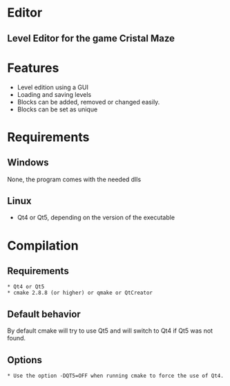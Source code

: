 Editor
======

Level Editor for the game Cristal Maze
--------------------------------------

# Features
* Level edition using a GUI
* Loading and saving levels
* Blocks can be added, removed or changed easily.
* Blocks can be set as unique

# Requirements
## Windows
None, the program comes with the needed dlls
## Linux
* Qt4 or Qt5, depending on the version of the executable

# Compilation
## Requirements
	* Qt4 or Qt5
	* cmake 2.8.8 (or higher) or qmake or QtCreator
## Default behavior
By default cmake will try to use Qt5 and will switch to Qt4 if Qt5 was not found.
## Options
	* Use the option -DQT5=OFF when running cmake to force the use of Qt4. 
